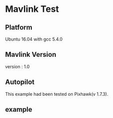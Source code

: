 # Mavlink Test
## Platform
Ubuntu 16.04 with gcc 5.4.0

## Mavlink Version
version : 1.0

## Autopilot
This example had been tested on Pixhawk(v 1.7.3).

## example



